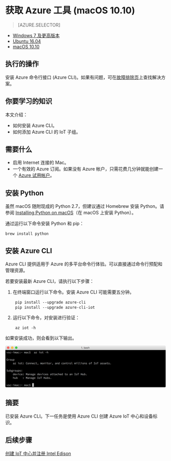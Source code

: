 <properties
    pageTitle="获取用于 Azure IoT 初学者工具包 (macOS 10.10) 的 Azure 工具 | Azure"
    description="在 macOS 上安装 Python 和 Azure 命令行接口 (Azure CLI)。"
    services="iot-hub"
    documentationcenter=""
    author="shizn"
    manager="timtl"
    tags=""
    keywords="azure cli, iot 云服务, arduino 云" />
<tags
    ms.assetid="8a2a8031-b1a6-4219-b17d-2825550c35e1"
    ms.service="iot-hub"
    ms.devlang="nodejs"
    ms.topic="article"
    ms.tgt_pltfrm="na"
    ms.workload="na"
    ms.date="11/8/2016"
    wacn.date="01/06/2017"
    ms.author="xshi" />  


# 获取 Azure 工具 (macOS 10.10)
> [AZURE.SELECTOR]
- [Windows 7 及更高版本][windows]
- [Ubuntu 16.04][ubuntu]
- [macOS 10.10][macos]

## 执行的操作
安装 Azure 命令行接口 (Azure CLI)。如果有问题，可在[故障排除页][troubleshooting]上查找解决方案。

## 你要学习的知识
本文介绍：
* 如何安装 Azure CLI。
* 如何添加 Azure CLI 的 IoT 子组。

## 需要什么
* 启用 Internet 连接的 Mac。
* 一个有效的 Azure 订阅。如果没有 Azure 帐户，只需花费几分钟就能创建一个 [Azure 试用帐户](/pricing/1rmb-trial/)。

## 安装 Python
虽然 macOS 随附现成的 Python 2.7，但建议通过 Homebrew 安装 Python。请参阅 [Installing Python on macOS](http://docs.python-guide.org/en/latest/starting/install/osx/)（在 macOS 上安装 Python）。

通过运行以下命令安装 Python 和 pip：


	brew install python


## 安装 Azure CLI
Azure CLI 提供适用于 Azure 的多平台命令行体验。可以直接通过命令行预配和管理资源。

若要安装最新 Azure CLI，请执行以下步骤：

1. 在终端窗口运行以下命令。安装 Azure CLI 可能需要五分钟。

   
		pip install --upgrade azure-cli
		pip install --upgrade azure-cli-iot
   
2. 运行以下命令，对安装进行验证：

   
		az iot -h
   

如果安装成功，则会看到以下输出。

![指示成功的输出](./media/iot-hub-intel-edison-lessons/lesson2/az_iot_help_osx.png)  


## 摘要
已安装 Azure CLI。下一任务是使用 Azure CLI 创建 Azure IoT 中心和设备标识。

## 后续步骤
[创建 IoT 中心并注册 Intel Edison][create-your-iot-hub-and-register-intel-edison]
<!-- Images and links -->


[troubleshooting]: /documentation/articles/iot-hub-intel-edison-kit-node-troubleshooting/
[create-your-iot-hub-and-register-intel-edison]: /documentation/articles/iot-hub-intel-edison-kit-node-lesson2-prepare-azure-iot-hub/
[windows]: /documentation/articles/iot-hub-intel-edison-kit-node-lesson2-get-azure-tools-win32/
[ubuntu]: /documentation/articles/iot-hub-intel-edison-kit-node-lesson2-get-azure-tools-ubuntu/
[macos]: /documentation/articles/iot-hub-intel-edison-kit-node-lesson2-get-azure-tools-mac/

<!---HONumber=Mooncake_0103_2017-->